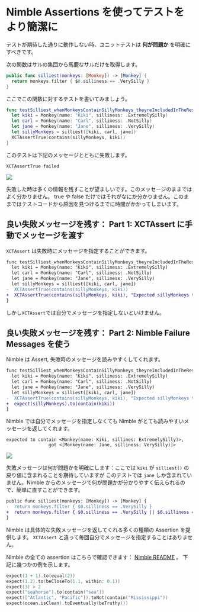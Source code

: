 # Nimble Assertions を使ってテストをより簡潔に

テストが期待した通りに動作しない時、ユニットテストは **何が問題か** を明確にすべきです。

次の関数はサルの集団から馬鹿なサルだけを取得します。

```swift
public func silliest(monkeys: [Monkey]) -> [Monkey] {
  return monkeys.filter { $0.silliness == .VerySilly }
}
```

ここでこの関数に対するテストを書いてみましょう。

```swift
func testSilliest_whenMonkeysContainSillyMonkeys_theyreIncludedInTheResult() {
  let kiki = Monkey(name: "Kiki", silliness: .ExtremelySilly)
  let carl = Monkey(name: "Carl", silliness: .NotSilly)
  let jane = Monkey(name: "Jane", silliness: .VerySilly)
  let sillyMonkeys = silliest([kiki, carl, jane])
  XCTAssertTrue(contains(sillyMonkeys, kiki))
}
```

このテストは下記のメッセージとともに失敗します。

```
XCTAssertTrue failed
```

![](http://f.cl.ly/items/1G17453p47090y30203d/Screen%20Shot%202015-02-26%20at%209.08.27%20AM.png)

失敗した時は多くの情報を残すことが望ましいです。このメッセージのままではよく分かりません。
true や false だけではそれがなにか分かりません。このままではテストコードから原因を見つけるまでに時間がかかってしまいます。

## 良い失敗メッセージを残す： Part 1: XCTAssert に手動でメッセージを渡す

`XCTAssert` は失敗時にメッセージを指定することができます。

```diff
func testSilliest_whenMonkeysContainSillyMonkeys_theyreIncludedInTheResult() {
  let kiki = Monkey(name: "Kiki", silliness: .ExtremelySilly)
  let carl = Monkey(name: "Carl", silliness: .NotSilly)
  let jane = Monkey(name: "Jane", silliness: .VerySilly)
  let sillyMonkeys = silliest([kiki, carl, jane])
-  XCTAssertTrue(contains(sillyMonkeys, kiki))
+  XCTAssertTrue(contains(sillyMonkeys, kiki), "Expected sillyMonkeys to contain 'Kiki'")
}
```

しかし`XCTAssert`では自分でメッセージを指定しないといけません。

## 良い失敗メッセージを残す： Part 2: Nimble Failure Messages を使う

Nimble は Assert, 失敗時のメッセージを読みやすくしてくれます。

```diff
func testSilliest_whenMonkeysContainSillyMonkeys_theyreIncludedInTheResult() {
  let kiki = Monkey(name: "Kiki", silliness: .ExtremelySilly)
  let carl = Monkey(name: "Carl", silliness: .NotSilly)
  let jane = Monkey(name: "Jane", silliness: .VerySilly)
  let sillyMonkeys = silliest([kiki, carl, jane])
-  XCTAssertTrue(contains(sillyMonkeys, kiki), "Expected sillyMonkeys to contain 'Kiki'")
+  expect(sillyMonkeys).to(contain(kiki))
}
```

Nimble では自分でメッセージを指定しなくても Nimble がとても読みやすいメッセージを返してくれます。

```
expected to contain <Monkey(name: Kiki, sillines: ExtremelySilly)>,
                got <[Monkey(name: Jane, silliness: VerySilly)]>
```

![](http://f.cl.ly/items/3N2e3g2K3W123b1L1J0G/Screen%20Shot%202015-02-26%20at%2011.27.02%20AM.png)

失敗メッセージは何が問題かを明確にします：ここでは `kiki` が `silliest()` の戻り値に含まれることを期待していますが
このテストでは `jane` しか含まれていません。Nimble からのメッセージで何が問題かが分かりやすく伝えられるので、簡単に直すことができます。

```diff
public func silliest(monkeys: [Monkey]) -> [Monkey] {
-  return monkeys.filter { $0.silliness == .VerySilly }
+  return monkeys.filter { $0.silliness == .VerySilly || $0.silliness == .ExtremelySilly }
}
```

Nimble は具体的な失敗メッセージを返してくれる多くの種類の Assertion を提供します。
`XCTAssert` と違って毎回自分でメッセージを指定することはありません。

Nimble の全ての assertion はこちらで確認できます： [Nimble README](https://github.com/Quick/Nimble) 。
下記に幾つかの例を示します。

```swift
expect(1 + 1).to(equal(2))
expect(1.2).to(beCloseTo(1.1, within: 0.1))
expect(3) > 2
expect("seahorse").to(contain("sea"))
expect(["Atlantic", "Pacific"]).toNot(contain("Mississippi"))
expect(ocean.isClean).toEventually(beTruthy())
```
